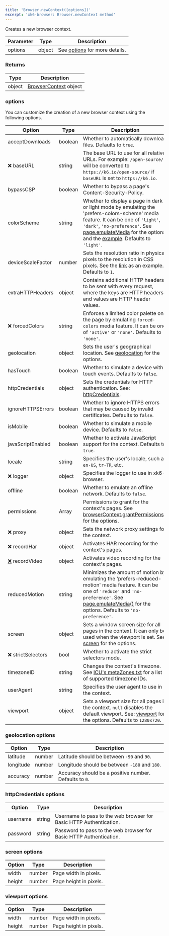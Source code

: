 ```yaml
---
title: 'Browser.newContext([options])'
excerpt: 'xk6-browser: Browser.newContext method'
---
```


<BrowserCompatibility/>

Creates a new browser context.

| Parameter | Type   | Description                               |
| --------- | ------ | ----------------------------------------- |
| options   | object | See [options](#options) for more details. |

### Returns

| Type   | Description                                                          |
| ------ | -------------------------------------------------------------------- |
| object | [BrowserContext](/javascript-api/xk6-browser/browsercontext/) object |

### options

You can customize the creation of a new browser context using the following options.

<!-- vale off -->

| Option                                                              | Type    | Description                                                                                                                                                                                                                                                                                                                                                                              |
| ------------------------------------------------------------------- | ------- | ---------------------------------------------------------------------------------------------------------------------------------------------------------------------------------------------------------------------------------------------------------------------------------------------------------------------------------------------------------------------------------------- |
| acceptDownloads                                                     | boolean | Whether to automatically download files. Defaults to `true`.                                                                                                                                                                                                                                                                                                                             |
| <span title="Not implemented">❌</span> baseURL                     | string  | The base URL to use for all relative URLs. For example: `/open-source/` will be converted to `https://k6.io/open-source/` if `baseURL` is set to `https://k6.io`.                                                                                                                                                                                                                        |
| bypassCSP                                                           | boolean | Whether to bypass a page's Content-Security-Policy.                                                                                                                                                                                                                                                                                                                                      |
| colorScheme                                                         | string  | Whether to display a page in dark or light mode by emulating the 'prefers-colors-scheme' media feature. It can be one of `'light'`, `'dark'`, `'no-preference'`. See [page.emulateMedia](/javascript-api/xk6-browser/page#page-emulatemedia-options) for the options and the [example](https://github.com/grafana/xk6-browser/blob/main/examples/colorscheme.js). Defaults to `'light'`. |
| deviceScaleFactor                                                   | number  | Sets the resolution ratio in physical pixels to the resolution in CSS pixels. See the [link](https://github.com/grafana/xk6-browser/blob/main/examples/device_emulation.js) as an example. Defaults to `1`.                                                                                                                                                                              |
| extraHTTPHeaders                                                    | object  | Contains additional HTTP headers to be sent with every request, where the keys are HTTP headers and values are HTTP header values.                                                                                                                                                                                                                                                       |
| <span title="Not implemented">❌</span> forcedColors                | string  | Enforces a limited color palette on the page by emulating `forced-colors` media feature. It can be one of `'active'` or `'none'`. Defaults to `'none'`.                                                                                                                                                                                                                                  |
| geolocation                                                         | object  | Sets the user's geographical location. See [geolocation](#geolocation-options) for the options.                                                                                                                                                                                                                                                                                          |
| hasTouch                                                            | boolean | Whether to simulate a device with touch events. Defaults to `false`.                                                                                                                                                                                                                                                                                                                     |
| httpCredentials                                                     | object  | Sets the credentials for HTTP authentication. See: [httpCredentials](#httpcredentials-options).                                                                                                                                                                                                                                                                                          |
| ignoreHTTPSErrors                                                   | boolean | Whether to ignore HTTPS errors that may be caused by invalid certificates. Defaults to `false`.                                                                                                                                                                                                                                                                                          |
| isMobile                                                            | boolean | Whether to simulate a mobile device. Defaults to `false`.                                                                                                                                                                                                                                                                                                                                |
| javaScriptEnabled                                                   | boolean | Whether to activate JavaScript support for the context. Defaults to `true`.                                                                                                                                                                                                                                                                                                              |
| locale                                                              | string  | Specifies the user's locale, such as `en-US`, `tr-TR`, etc.                                                                                                                                                                                                                                                                                                                              |
| <span title="Not implemented">❌</span> logger                      | object  | Specifies the logger to use in xk6-browser.                                                                                                                                                                                                                                                                                                                                              |
| offline                                                             | boolean | Whether to emulate an offline network. Defaults to `false`.                                                                                                                                                                                                                                                                                                                              |
| permissions                                                         | Array   | Permissions to grant for the context's pages. See [browserContext.grantPermissions()](/javascript-api/xk6-browser/browsercontext#browsercontext-grantpermissions-permissions-options) for the options.                                                                                                                                                                                   |
| <span title="Not implemented">❌</span> proxy                       | object  | Sets the network proxy settings for the context.                                                                                                                                                                                                                                                                                                                                         |
| <span title="Not implemented">❌</span> recordHar                   | object  | Activates HAR recording for the context's pages.                                                                                                                                                                                                                                                                                                                                         |
| [❌](https://github.com/grafana/xk6-browser/issues/103) recordVideo | object  | Activates video recording for the context's pages.                                                                                                                                                                                                                                                                                                                                       |
| reducedMotion                                                       | string  | Minimizes the amount of motion by emulating the 'prefers-reduced-motion' media feature. It can be one of `'reduce'` and `'no-preference'`. See [page.emulateMedia()](/javascript-api/xk6-browser/page#page-emulatemedia-options) for the options. Defaults to `'no-preference'`.                                                                                                         |
| screen                                                              | object  | Sets a window screen size for all pages in the context. It can only be used when the viewport is set. See: [screen](#screen-options) for the options.                                                                                                                                                                                                                                    |
| <span title="Not implemented">❌</span> strictSelectors             | bool    | Whether to activate the strict selectors mode.                                                                                                                                                                                                                                                                                                                                           |
| timezoneID                                                          | string  | Changes the context's timezone. See [ICU's metaZones.txt](https://cs.chromium.org/chromium/src/third_party/icu/source/data/misc/metaZones.txt?rcl=faee8bc70570192d82d2978a71e2a615788597d1) for a list of supported timezone IDs.                                                                                                                                                        |
| userAgent                                                           | string  | Specifies the user agent to use in the context.                                                                                                                                                                                                                                                                                                                                          |
| viewport                                                            | object  | Sets a viewport size for all pages in the context. `null` disables the default viewport. See: [viewport](#viewport-options) for the options. Defaults to `1280x720`.                                                                                                                                                                                                                     |

<!-- vale on -->

### geolocation options

| Option    | Type   | Description                                            |
| --------- | ------ | ------------------------------------------------------ |
| latitude  | number | Latitude should be between `-90` and `90`.             |
| longitude | number | Longitude should be between `-180` and `180`.          |
| accuracy  | number | Accuracy should be a positive number. Defaults to `0`. |

### httpCredentials options

| Option   | Type   | Description                                                        |
| -------- | ------ | ------------------------------------------------------------------ |
| username | string | Username to pass to the web browser for Basic HTTP Authentication. |
| password | string | Password to pass to the web browser for Basic HTTP Authentication. |

### screen options

| Option | Type   | Description            |
| ------ | ------ | ---------------------- |
| width  | number | Page width in pixels.  |
| height | number | Page height in pixels. |

<!-- vale off -->

### viewport options

<!-- vale on -->

| Option | Type   | Description            |
| ------ | ------ | ---------------------- |
| width  | number | Page width in pixels.  |
| height | number | Page height in pixels. |
